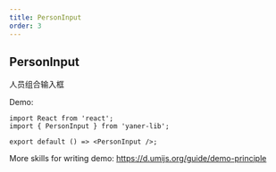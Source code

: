 ```yaml
---
title: PersonInput
order: 3
---
```


## PersonInput

人员组合输入框

Demo:

```tsx
import React from 'react';
import { PersonInput } from 'yaner-lib';

export default () => <PersonInput />;
```

More skills for writing demo: https://d.umijs.org/guide/demo-principle
